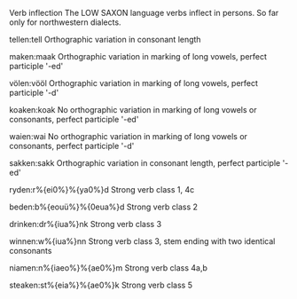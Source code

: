 Verb inflection
The LOW SAXON language verbs inflect in persons. So far only for northwestern dialects.

tellen:tell
 Orthographic variation in consonant length




maken:maak
Orthographic variation in marking of long vowels, perfect participle '-ed'






völen:vööl
Orthographic variation in marking of long vowels, perfect participle '-d'






koaken:koak
No orthographic variation in marking of long vowels or consonants, perfect participle '-ed'






waien:wai
No orthographic variation in marking of long vowels or consonants, perfect participle '-d'






sakken:sakk
 Orthographic variation in consonant length, perfect participle '-ed'






ryden:r%{ei0%}%{ya0%}d
Strong verb class 1, 4c






beden:b%{eouü%}%{0eua%}d
Strong verb class 2






drinken:dr%{iua%}nk
Strong verb class 3





winnen:w%{iua%}nn
Strong verb class 3, stem ending with two identical consonants






niamen:n%{iaeo%}%{ae0%}m
Strong verb class 4a,b






steaken:st%{eia%}%{ae0%}k
Strong verb class 5










